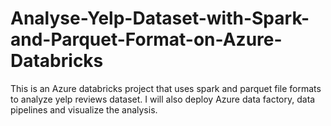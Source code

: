 # Analyse-Yelp-Dataset-with-Spark-and-Parquet-Format-on-Azure-Databricks
This is an Azure databricks project that uses spark and parquet file formats to analyze yelp reviews dataset. I will also deploy Azure data factory, data pipelines and visualize the analysis. 
